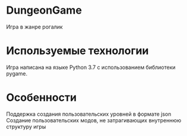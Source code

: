 # DungeonGame
Игра в жанре рогалик
# Используемые технологии
Игра написана на языке Python 3.7 с использованием библиотеки pygame.
# Особенности
Поддержка создания пользовательских уровней в формате json
Создание пользовательских модов, не затрагивающих внутреннюю структуру игры
